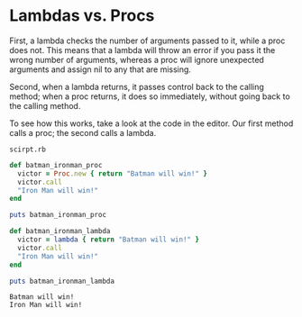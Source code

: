 # Lambdas vs. Procs

First, a lambda checks the number of arguments passed to it, while a proc does not. This means that a lambda will throw an error if you pass it the wrong number of arguments, whereas a proc will ignore unexpected arguments and assign nil to any that are missing.

Second, when a lambda returns, it passes control back to the calling method; when a proc returns, it does so immediately, without going back to the calling method.

To see how this works, take a look at the code in the editor. Our first method calls a proc; the second calls a lambda.

```scirpt.rb```

```ruby
def batman_ironman_proc
  victor = Proc.new { return "Batman will win!" }
  victor.call
  "Iron Man will win!"
end

puts batman_ironman_proc

def batman_ironman_lambda
  victor = lambda { return "Batman will win!" }
  victor.call
  "Iron Man will win!"
end

puts batman_ironman_lambda
```
```console
Batman will win!
Iron Man will win!
```
